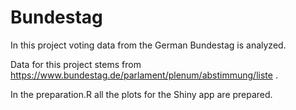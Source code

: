 # Bundestag
In this project voting data from the German Bundestag is analyzed.

Data for this project stems from https://www.bundestag.de/parlament/plenum/abstimmung/liste .

In the preparation.R all the plots for the Shiny app are prepared. 